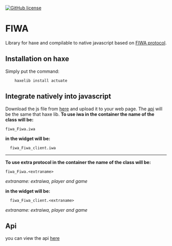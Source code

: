 [![GitHub license](https://img.shields.io/badge/license-MIT-blue.svg)](https://raw.githubusercontent.com/eiwos/FIWA/master/LICENSE)
# FIWA
Library for haxe and compilable to native javascript based on [FIWA protocol](https://beartek.pw/eiwos/docs/protocol/).

## Installation on haxe
Simply put the command:
```
	haxelib install actuate
```
## Integrate natively into javascript
Download the js file from [here](https://github.com/eiwos/FIWA/releases) and upload it to your web page.
The [api](https://beartek.pw/eiwos/api/fiwa/) will be the same that haxe lib.
**To use iwa in the container the name of the class will be:**

```
fiwa_Fiwa.iwa
```

**in the widget will be:**
```
  fiwa_Fiwa_client.iwa
```
___
**To use extra protocol in the container the name of the class will be:**

```
fiwa_Fiwa.<extraname>
```
*extraname: extraiwa, player and game*

**in the widget will be:**
```
  fiwa_Fiwa_client.<extraname>
```
*extraname: extraiwa, player and game*

## Api
you can view the api [here](https://beartek.pw/eiwos/api/fiwa/)
